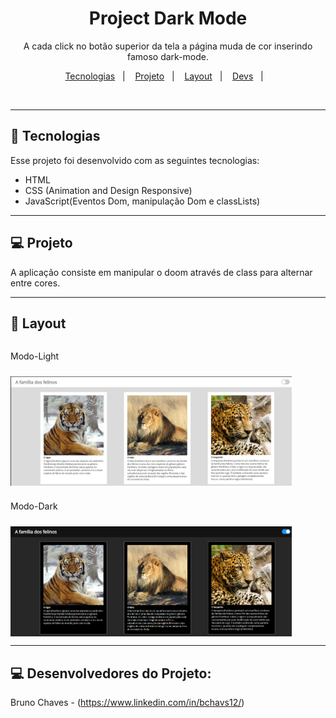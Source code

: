 <h1 align="center"> Project Dark Mode </h1>

<p align="center">
A cada click no botão superior da tela a página muda de cor inserindo famoso dark-mode.
</p>

<p align="center">
 <a href="#-tecnologias">Tecnologias</a>&nbsp;&nbsp;&nbsp;|&nbsp;&nbsp;&nbsp;
  <a href="#-projeto">Projeto</a>&nbsp;&nbsp;&nbsp;|&nbsp;&nbsp;&nbsp;
  <a href="#-layout">Layout</a>&nbsp;&nbsp;&nbsp;|&nbsp;&nbsp;&nbsp;
  <a href="#-layout">Devs</a>&nbsp;&nbsp;&nbsp;|&nbsp;&nbsp;&nbsp;
</p>

<br>

---

## 🚀 Tecnologias

Esse projeto foi desenvolvido com as seguintes tecnologias:

- HTML
- CSS (Animation and Design Responsive)
- JavaScript(Eventos Dom, manipulação Dom e classLists)

---

## 💻 Projeto

A aplicação consiste em manipular o doom através de class para alternar entre cores.

---

## 🔖 Layout

<div style="display:flex; flex-direction:column; gap:10px">
<p>Modo-Light</p>
<img src="./assets/icons/mode-Light.PNG" width="450px">
<p> Modo-Dark</p>
<img src="./assets/icons/mode-dark.PNG" width="450px">
</div>

---

## 💻 Desenvolvedores do Projeto:

Bruno Chaves - (https://www.linkedin.com/in/bchavs12/)
